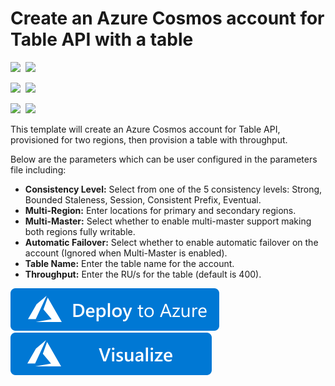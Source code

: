 # Create an Azure Cosmos account for Table API with a table

<IMG SRC="https://azurequickstartsservice.blob.core.windows.net/badges/101-cosmosdb-table/PublicLastTestDate.svg" />&nbsp;
<IMG SRC="https://azurequickstartsservice.blob.core.windows.net/badges/101-cosmosdb-table/PublicDeployment.svg" />&nbsp;

<IMG SRC="https://azurequickstartsservice.blob.core.windows.net/badges/101-cosmosdb-table/FairfaxLastTestDate.svg" />&nbsp;
<IMG SRC="https://azurequickstartsservice.blob.core.windows.net/badges/101-cosmosdb-table/FairfaxDeployment.svg" />&nbsp;

<IMG SRC="https://azurequickstartsservice.blob.core.windows.net/badges/101-cosmosdb-table/BestPracticeResult.svg" />&nbsp;
<IMG SRC="https://azurequickstartsservice.blob.core.windows.net/badges/101-cosmosdb-table/CredScanResult.svg" />&nbsp;

This template will create an Azure Cosmos account for Table API, provisioned for two regions, then provision a table with throughput.

Below are the parameters which can be user configured in the parameters file including:

- **Consistency Level:** Select from one of the 5 consistency levels: Strong, Bounded Staleness, Session, Consistent Prefix, Eventual.
- **Multi-Region:** Enter locations for primary and secondary regions.
- **Multi-Master:** Select whether to enable multi-master support making both regions fully writable.
- **Automatic Failover:** Select whether to enable automatic failover on the account (Ignored when Multi-Master is enabled).
- **Table Name:** Enter the table name for the account.
- **Throughput:** Enter the RU/s for the table (default is 400).


<a href="https://portal.azure.com/#create/Microsoft.Template/uri/https%3A%2F%2Fraw.githubusercontent.com%2FAzure%2Fazure-quickstart-templates%2Fmaster%2F101-cosmosdb-table%2Fazuredeploy.json" target="_blank">
    <img src="https://raw.githubusercontent.com/Azure/azure-quickstart-templates/master/1-CONTRIBUTION-GUIDE/images/deploytoazure.svg?sanitize=true"/>
</a>
<a href="http://armviz.io/#/?load=https%3A%2F%2Fraw.githubusercontent.com%2FAzure%2Fazure-quickstart-templates%2Fmaster%2F101-cosmosdb-table%2Fazuredeploy.json" target="_blank">
    <img src="https://raw.githubusercontent.com/Azure/azure-quickstart-templates/master/1-CONTRIBUTION-GUIDE/images/visualizebutton.svg?sanitize=true"/>
</a>
